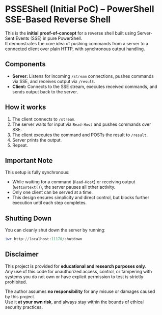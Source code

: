 # PSSEShell (Initial PoC) – PowerShell SSE-Based Reverse Shell

This is the **initial proof-of-concept** for a reverse shell built using Server-Sent Events (SSE) in pure PowerShell.  
It demonstrates the core idea of pushing commands from a server to a connected client over plain HTTP, with synchronous output handling.

## Components

- **Server:** Listens for incoming `/stream` connections, pushes commands via SSE, and receives output via `/result`.
- **Client:** Connects to the SSE stream, executes received commands, and sends output back to the server.

## How it works

1. The client connects to `/stream`.
2. The server waits for input via `Read-Host` and pushes commands over SSE.
3. The client executes the command and POSTs the result to `/result`.
4. Server prints the output.
5. Repeat.

## Important Note

This setup is fully synchronous:
- While waiting for a command (`Read-Host`) or receiving output (`GetContext()`), the server pauses all other activity.
- Only one client can be served at a time.
- This design ensures simplicity and direct control, but blocks further execution until each step completes.

## Shutting Down

You can cleanly shut down the server by running:

```powershell
iwr http://localhost:11170/shutdown
```
## Disclaimer

This project is provided for **educational and research purposes only**.  
Any use of this code for unauthorized access, control, or tampering with systems you do not own or have explicit permission to test is strictly prohibited.

The author assumes **no responsibility** for any misuse or damages caused by this project.  
Use it **at your own risk**, and always stay within the bounds of ethical security practices.

